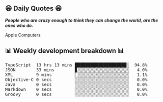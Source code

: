 ## 😄 Daily Quotes 😄

_**People who are crazy enough to think they can change the world, are the ones who do.**_

Apple Computers



## 📊 Weekly development breakdown 📊

<pre>TypeScript  13 hrs 13 mins ███████████████████▉░  94.8%
JSON        33 mins        ▊░░░░░░░░░░░░░░░░░░░░   4.0%
XML         9 mins         ▏░░░░░░░░░░░░░░░░░░░░   1.1%
Objective-C 0 secs         ░░░░░░░░░░░░░░░░░░░░░   0.0%
Java        0 secs         ░░░░░░░░░░░░░░░░░░░░░   0.0%
Markdown    0 secs         ░░░░░░░░░░░░░░░░░░░░░   0.0%
Groovy      0 secs         ░░░░░░░░░░░░░░░░░░░░░   0.0%</pre>